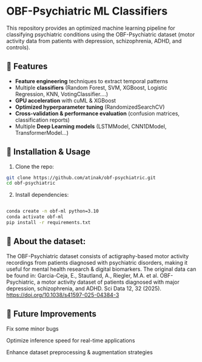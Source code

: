 # OBF-Psychiatric ML Classifiers
This repository provides an optimized machine learning pipeline for classifying psychiatric conditions using the OBF-Psychiatric dataset (motor activity data from patients with depression, schizophrenia, ADHD, and controls).

## 🔹 Features
- **Feature engineering** techniques to extract temporal patterns
- Multiple **classifiers** (Random Forest, SVM, XGBoost, Logistic Regression, KNN, VotingClassifier....)  
- **GPU acceleration** with cuML & XGBoost  
- **Optimized hyperparameter tuning** (RandomizedSearchCV)  
- **Cross-validation & performance evaluation** (confusion matrices, classification reports)  
- Multiple **Deep Learning models** (LSTMModel, CNN1DModel, TransformerModel...)
## 🚀 Installation & Usage
1. Clone the repo:  
```bash
git clone https://github.com/atinak/obf-psychiatric.git
cd obf-psychiatric
```
2. Install dependencies:

```bash

conda create -n obf-ml python=3.10
conda activate obf-ml
pip install -r requirements.txt
```


## 📌 About the dataset:
The OBF-Psychiatric dataset consists of actigraphy-based motor activity recordings from patients diagnosed with psychiatric disorders, making it useful for mental health research & digital biomarkers.
The original data can be found in:
Garcia-Ceja, E., Stautland, A., Riegler, M.A. et al. OBF-Psychiatric, a motor activity dataset of patients diagnosed with major depression, schizophrenia, and ADHD. Sci Data 12, 32 (2025). https://doi.org/10.1038/s41597-025-04384-3



## 🔬 Future Improvements
Fix some minor bugs 

Optimize inference speed for real-time applications

Enhance dataset preprocessing & augmentation strategies
